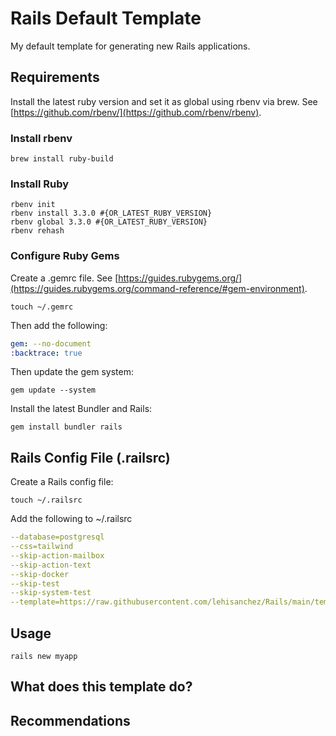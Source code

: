 # Rails Default Template

My default template for generating new Rails applications.

## Requirements

Install the latest ruby version and set it as global using rbenv via brew. See [https://github.com/rbenv/](https://github.com/rbenv/rbenv).

### Install rbenv

```shell
brew install ruby-build
```

### Install Ruby

```shell
rbenv init
rbenv install 3.3.0 #{OR_LATEST_RUBY_VERSION}
rbenv global 3.3.0 #{OR_LATEST_RUBY_VERSION}
rbenv rehash
```

### Configure Ruby Gems

Create a .gemrc file. See [https://guides.rubygems.org/](https://guides.rubygems.org/command-reference/#gem-environment).

```shell
touch ~/.gemrc
```

Then add the following:

```yaml
gem: --no-document
:backtrace: true
```

Then update the gem system:

```shell
gem update --system
```

Install the latest Bundler and Rails:

```shell
gem install bundler rails
```

## Rails Config File (.railsrc)

Create a Rails config file:

```shell
touch ~/.railsrc
```

Add the following to ~/.railsrc

```yaml
--database=postgresql
--css=tailwind
--skip-action-mailbox
--skip-action-text
--skip-docker
--skip-test
--skip-system-test
--template=https://raw.githubusercontent.com/lehisanchez/Rails/main/template.rb
```

## Usage

```shell
rails new myapp
```

## What does this template do?

## Recommendations
